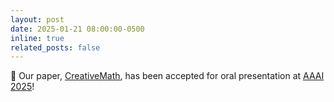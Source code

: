 ```yaml
---
layout: post
date: 2025-01-21 08:00:00-0500
inline: true
related_posts: false
---
```


🎉 Our paper, [CreativeMath](https://arxiv.org/abs/2410.18336), has been accepted for oral presentation at [AAAI 2025](https://aaai.org/conference/aaai/aaai-25/)!  
